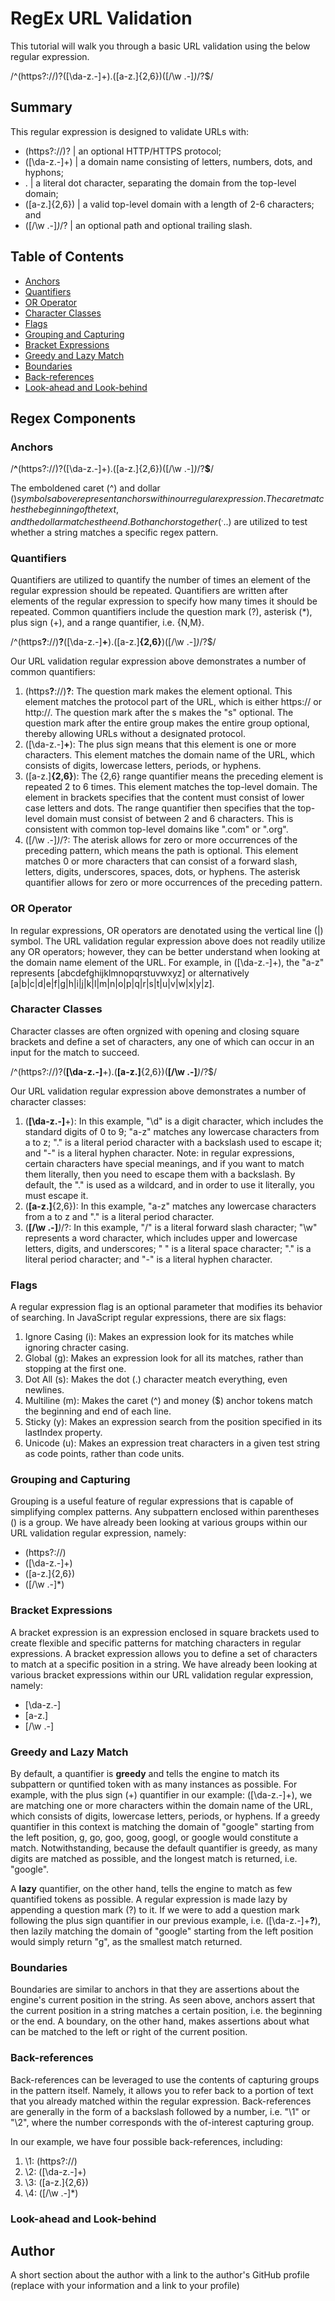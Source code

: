 # RegEx URL Validation

This tutorial will walk you through a basic URL validation using the below regular expression.

/^(https?:\/\/)?([\da-z\.-]+)\.([a-z\.]{2,6})([\/\w \.-]*)*\/?$/


## Summary

This regular expression is designed to validate URLs with:
* (https?:\/\/)?    | an optional HTTP/HTTPS protocol;
* ([\da-z\.-]+)     | a domain name consisting of letters, numbers, dots, and hyphons;
* \.                | a literal dot character, separating the domain from the top-level domain;
* ([a-z\.]{2,6})    | a valid top-level domain with a length of 2-6 characters; and
* ([\/\w \.-]*)*\/? | an optional path and optional trailing slash.


## Table of Contents

- [Anchors](#anchors)
- [Quantifiers](#quantifiers)
- [OR Operator](#or-operator)
- [Character Classes](#character-classes)
- [Flags](#flags)
- [Grouping and Capturing](#grouping-and-capturing)
- [Bracket Expressions](#bracket-expressions)
- [Greedy and Lazy Match](#greedy-and-lazy-match)
- [Boundaries](#boundaries)
- [Back-references](#back-references)
- [Look-ahead and Look-behind](#look-ahead-and-look-behind)

## Regex Components

### Anchors

/<strong>^</strong>(https?:\/\/)?([\da-z\.-]+)\.([a-z\.]{2,6})([\/\w \.-]*)*\/?<strong>$</strong>/

The emboldened caret (^) and dollar ($) symbols above represent anchors within our regular expression. The caret matches the beginning of the text, and the dollar matches the end. Both anchors together (^...$) are utilized to test whether a string matches a specific regex pattern.


### Quantifiers

Quantifiers are utilized to quantify the number of times an element of the regular expression should be repeated. Quantifiers are written after elements of the regular expression to specify how many times it should be repeated. Common quantifiers include the question mark (?), asterisk (*), plus sign (+), and a range quantifier, i.e. {N,M}.

/^(https<strong>?</strong>:\/\/)<strong>?</strong>([\da-z\.-]<strong>+</strong>)\.([a-z\.]<strong>{2,6}</strong>)([\/\w \.-]<strong>*</strong>)<strong>*</strong>\/?$/

Our URL validation regular expression above demonstrates a number of common quantifiers:

1. (https<strong>?</strong>:\/\/)<strong>?</strong>: The question mark makes the element optional. This element matches the protocol part of the URL, which is either https:// or http://. The question mark after the s makes the "s" optional. The question mark after the entire group makes the entire group optional, thereby allowing URLs without a designated protocol.
2. ([\da-z\.-]<strong>+</strong>): The plus sign means that this element is one or more characters. This element matches the domain name of the URL, which consists of digits, lowercase letters, periods, or hyphens.
3. ([a-z\.]<strong>{2,6}</strong>): The {2,6} range quantifier means the preceding element is repeated 2 to 6 times. This element matches the top-level domain. The element in brackets specifies that the content must consist of lower case letters and dots. The range quantifier then specifies that the top-level domain must consist of between 2 and 6 characters. This is consistent with common top-level domains like ".com" or ".org".
4. ([\/\w \.-]<strong>*</strong>)<strong>*</strong>\/?: The aterisk allows for zero or more occurrences of the preceding pattern, which means the path is optional. This element matches 0 or more characters that can consist of a forward slash, letters, digits, underscores, spaces, dots, or hyphens. The asterisk quantifier allows for zero or more occurrences of the preceding pattern.


### OR Operator

In regular expressions, OR operators are denotated using the vertical line (|) symbol. The URL validation regular expression above does not readily utilize any OR operators; however, they can be better understand when looking at the domain name element of the URL. For example, in ([\da-z\.-]+), the "a-z" represents [abcdefghijklmnopqrstuvwxyz] or alternatively [a|b|c|d|e|f|g|h|i|j|k|l|m|n|o|p|q|r|s|t|u|v|w|x|y|z]. 


### Character Classes

Character classes are often orgnized with opening and closing square brackets and define a set of characters, any one of which can occur in an input for the match to succeed.

/^(https?:\/\/)?(<strong>[\da-z\.-]</strong>+)\.(<strong>[a-z\.]</strong>{2,6})(<strong>[\/\w \.-]</strong>*)*\/?$/

Our URL validation regular expression above demonstrates a number of character classes:

1. (<strong>[\da-z\.-]</strong>+): In this example, "\d" is a digit character, which includes the standard digits of 0 to 9; "a-z" matches any lowercase characters from a to z; "\." is a literal period character with a backslash used to escape it; and "-" is a literal hyphen character. Note: in regular expressions, certain characters have special meanings, and if you want to match them literally, then you need to escape them with a backslash. By default, the "." is used as a wildcard, and in order to use it literally, you must escape it.
2. (<strong>[a-z\.]</strong>{2,6}): In this example, "a-z" matches any lowercase characters from a to z and "\." is a literal period character.
3. (<strong>[\/\w \.-]</strong>*)*\/?: In this example, "\/" is a literal forward slash character; "\w" represents a word character, which includes upper and lowercase letters, digits, and underscores; " " is a literal space character; "\." is a literal period character; and "-" is a literal hyphen character.


### Flags

A regular expression flag is an optional parameter that modifies its behavior of searching. In JavaScript regular expressions, there are six flags:

1. Ignore Casing (i): Makes an expression look for its matches while ignoring chracter casing.
2. Global (g): Makes an expression look for all its matches, rather than stopping at the first one.
3. Dot All (s): Makes the dot (.) character meatch everything, even newlines.
4. Multiline (m): Makes the caret (^) and money ($) anchor tokens match the beginning and end of each line.
5. Sticky (y): Makes an expression search from the position specified in its lastIndex property.
6. Unicode (u): Makes an expression treat characters in a given test string as code points, rather than code units.


### Grouping and Capturing

Grouping is a useful feature of regular expressions that is capable of simplifying complex patterns. Any subpattern enclosed within parentheses () is a group. We have already been looking at various groups within our URL validation regular expression, namely:

* (https?:\/\/)
* ([\da-z\.-]+)
* ([a-z\.]{2,6})
* ([\/\w \.-]*)


### Bracket Expressions

A bracket expression is an expression enclosed in square brackets used to create flexible and specific patterns for matching characters in regular expressions. A bracket expression allows you to define a set of characters to match at a specific position in a string. We have already been looking at various bracket expressions within our URL validation regular expression, namely:

* [\da-z\.-]
* [a-z\.]
* [\/\w \.-]


### Greedy and Lazy Match

By default, a quantifier is <strong>greedy</strong> and tells the engine to match its subpattern or quntified token with as many instances as possible. For example, with the plus sign (+) quantifier in our example: ([\da-z\.-]+), we are matching one or more characters within the domain name of the URL, which consists of digits, lowercase letters, periods, or hyphens. If a greedy quantifier in this context is matching the domain of "google" starting from the left position, g, go, goo, goog, googl, or google would constitute a match. Notwithstanding, because the default quantifier is greedy, as many digits are matched as possible, and the longest match is returned, i.e. "google". 

A <strong>lazy</strong> quantifier, on the other hand, tells the engine to match as few quantified tokens as possible. A regular expression is made lazy by appending a question mark (?) to it. If we were to add a question mark following the plus sign quantifier in our previous example, i.e. ([\da-z\.-]+<strong>?</strong>), then lazily matching the domain of "google" starting from the left position would simply return "g", as the smallest match returned.

### Boundaries

Boundaries are similar to anchors in that they are assertions about the engine's current position in the string. As seen above, anchors assert that the current position in a string matches a certain position, i.e. the beginning or the end. A boundary, on the other hand, makes assertions about what can be matched to the left or right of the current position.

### Back-references

Back-references can be leveraged to use the contents of capturing groups in the pattern itself. Namely, it allows you to refer back to a portion of text that you already matched within the regular expression. Back-references are generally in the form of a backslash followed by a number, i.e. "\1" or "\2", where the number corresponds with the of-interest capturing group.

In our example, we have four possible back-references, including:

1. \1: (https?:\/\/)
2. \2: ([\da-z\.-]+)
3. \3: ([a-z\.]{2,6})
4. \4: ([\/\w \.-]*)

### Look-ahead and Look-behind



## Author

A short section about the author with a link to the author's GitHub profile (replace with your information and a link to your profile)
